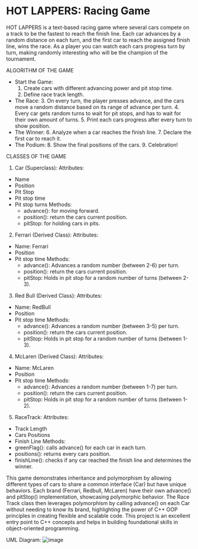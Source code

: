 # HOT LAPPERS: Racing Game

HOT LAPPERS is a text-based racing game where several cars compete on a track to be the fastest to reach the finish line. Each car advances by a random distance on each turn, and the first car to reach the assigned finish line, wins the race. As a player you can watch each cars progress turn by turn, making randomly interesting who will be the champion of the tournament.

ALGORITHM OF THE GAME

- Start the Game:
  1. Create cars with different advancing power and pit stop time.
  2. Define race track length.
- The Race:
  3. On every turn, the player presses advance, and the cars move a random distance based on its range of advance per turn.
  4. Every car gets random turns to wait for pit stops, and has to wait for their own amount of turns.
  5. Print each cars progress after every turn to show position.
- The Winner:
  6. Analyze when a car reaches the finish line.
  7. Declare the first car to reach it.
- The Podium:
  8. Show the final positions of the cars.
  9. Celebration!

CLASSES OF THE GAME

1. Car (Superclass):
Attributes:
- Name
- Position
- Pit Stop
- Pit stop time
- Pit stop turns
Methods:
  - advance(): for moving forward.
  - position(): return the cars current position.
  - pitStop: for holding cars in pits.
2. Ferrari (Derived Class):
Attributes:
- Name: Ferrari
- Position
- Pit stop time
Methods:
  - advance(): Advances a random number (between 2-6) per turn.
  - position(): return the cars current position.
  - pitStop: Holds in pit stop for a random number of turns (between 2-3).
3. Red Bull (Derived Class):
Attributes:
- Name: RedBull
- Position
- Pit stop time
Methods:
  - advance(): Advances a random number (between 3-5) per turn.
  - position(): return the cars current position.
  - pitStop: Holds in pit stop for a random number of turns (between 1-3).
4. McLaren (Derived Class):
Attributes:
- Name: McLaren
- Position
- Pit stop time
Methods:
  - advance(): Advances a random number (between 1-7) per turn.
  - position(): return the cars current position.
  - pitStop: Holds in pit stop for a random number of turns (between 1-2).
5. RaceTrack:
Attributes:
- Track Length
- Cars Positions
- Finish Line
Methods:
- greenFlag(): calls advance() for each car in each turn.
- positions(): returns every cars position.
- finishLine(): checks if any car reached the finish line and determines the winner.
  

This game demonstrates inheritance and polymorphism by allowing different types of cars to share a common interface (Car) but have unique behaviors. Each brand (Ferrari, Redbull, McLaren) have their own advance() and pitStop() implementation, showcasing polymorphic behavior. The Race Track class then leverages polymorphism by calling advance() on each Car without needing to know its brand, highlighting the power of C++ OOP principles in creating flexible and scalable code. This project is an excellent entry point to C++ concepts and helps in building foundational skills in object-oriented programming.  


UML Diagram:
![image](https://github.com/user-attachments/assets/eb28ff21-fc87-4534-a0a2-62f0667b4e4a)

